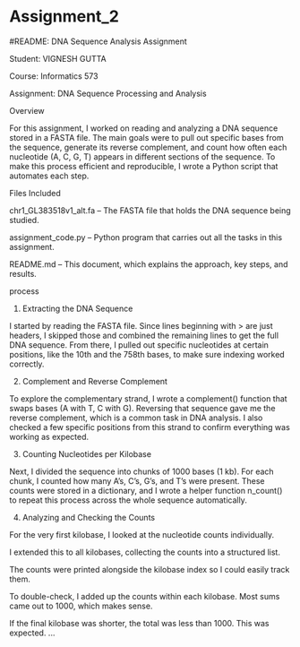 # Assignment_2

#README: DNA Sequence Analysis Assignment  

Student: VIGNESH GUTTA

Course: Informatics 573

Assignment: DNA Sequence Processing and Analysis

Overview

For this assignment, I worked on reading and analyzing a DNA sequence stored in a FASTA file. The main goals were to pull out specific bases from the sequence, generate its reverse complement, and count how often each nucleotide (A, C, G, T) appears in different sections of the sequence. To make this process efficient and reproducible, I wrote a Python script that automates each step.

Files Included

chr1_GL383518v1_alt.fa – The FASTA file that holds the DNA sequence being studied.

assignment_code.py – Python program that carries out all the tasks in this assignment.

README.md – This document, which explains the approach, key steps, and results.

process
1. Extracting the DNA Sequence

I started by reading the FASTA file. Since lines beginning with > are just headers, I skipped those and combined the remaining lines to get the full DNA sequence. From there, I pulled out specific nucleotides at certain positions, like the 10th and the 758th bases, to make sure indexing worked correctly.

2. Complement and Reverse Complement

To explore the complementary strand, I wrote a complement() function that swaps bases (A with T, C with G). Reversing that sequence gave me the reverse complement, which is a common task in DNA analysis. I also checked a few specific positions from this strand to confirm everything was working as expected.

3. Counting Nucleotides per Kilobase

Next, I divided the sequence into chunks of 1000 bases (1 kb). For each chunk, I counted how many A’s, C’s, G’s, and T’s were present. These counts were stored in a dictionary, and I wrote a helper function n_count() to repeat this process across the whole sequence automatically.

4. Analyzing and Checking the Counts

For the very first kilobase, I looked at the nucleotide counts individually.

I extended this to all kilobases, collecting the counts into a structured list.

The counts were printed alongside the kilobase index so I could easily track them.

To double-check, I added up the counts within each kilobase. Most sums came out to 1000, which makes sense.

If the final kilobase was shorter, the total was less than 1000. This was expected.
...
